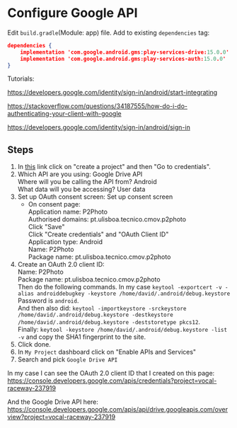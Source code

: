 # Configure Google API

Edit `build.gradle`(Module: app) file. Add to existing `dependencies` tag:

```json
dependencies {
    implementation 'com.google.android.gms:play-services-drive:15.0.0'
    implementation 'com.google.android.gms:play-services-auth:15.0.0'
}
```

Tutorials:

https://developers.google.com/identity/sign-in/android/start-integrating

https://stackoverflow.com/questions/34187555/how-do-i-do-authenticating-your-client-with-google

https://developers.google.com/identity/sign-in/android/sign-in

## Steps

1. In [this](https://console.developers.google.com/start/api?id=drive&credential=client_key) link click on "create a project" and then "Go to credentials".
2. Which API are you using: Google Drive API  
   Where will you be calling the API from? Android  
   What data will you be accessing? User data
3. Set up OAuth consent screen: Set up consent screen  
   - On consent page:  
     Application name: P2Photo  
     Authorised domains: pt.ulisboa.tecnico.cmov.p2photo  
     Click "Save"  
     Click "Create credentials" and "OAuth Client ID"  
     Application type: Android  
     Name: P2Photo  
     Package name: pt.ulisboa.tecnico.cmov.p2photo
4. Create an OAuth 2.0 client ID:  
   Name: P2Photo  
   Package name: pt.ulisboa.tecnico.cmov.p2photo  
   Then do the following commands. In my case `keytool -exportcert -v -alias androiddebugkey -keystore /home/david/.android/debug.keystore` Password is `android`.   
   And then also did: `keytool -importkeystore -srckeystore /home/david/.android/debug.keystore -destkeystore /home/david/.android/debug.keystore -deststoretype pkcs12`.  
   Finally: `keytool -keystore /home/david/.android/debug.keystore -list -v` and copy the SHA1 fingerprint to the site.
5. Click done.
6. In `My Project` dashboard click on "Enable APIs and Services"
7. Search and pick `Google Drive API`

In my case I can see the OAuth 2.0 client ID that I created on this page:
<https://console.developers.google.com/apis/credentials?project=vocal-raceway-237919>

And the Google Drive API here:
<https://console.developers.google.com/apis/api/drive.googleapis.com/overview?project=vocal-raceway-237919>


